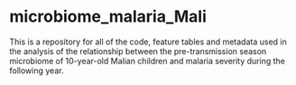 # microbiome_malaria_Mali
This is a repository for all of the code, feature tables and metadata used in the analysis of the relationship between the pre-transmission season microbiome of 10-year-old Malian children and malaria severity during the following year.
